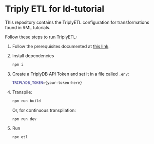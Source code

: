 # Triply ETL for ld-tutorial

This repository contains the TriplyETL configuration for transformations found in RML tutorials.

Follow these steps to run TriplyETL:

1. Follow the prerequisites documented at [this link](https://docs.triply.cc/triply-etl/generic/getting-started/#prerequisites).

2. Install dependencies

   ```sh
   npm i
   ```

3. Create a TriplyDB API Token and set it in a file called `.env`:

   ```sh
   TRIPLYDB_TOKEN={your-token-here}
   ```

4. Transpile:

   ```sh
   npm run build
   ```

   Or, for continuous transpilation:

   ```sh
   npm run dev
   ```

5. Run

   ```sh
   npx etl
   ```
